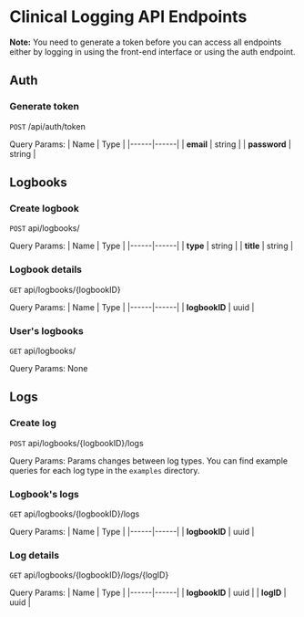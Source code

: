 # Clinical Logging API Endpoints
**Note:** You need to generate a token before you can access all endpoints either by logging in using the front-end interface or using the auth endpoint.

## Auth
### Generate token
`POST` /api/auth/token 

Query Params: 
| Name | Type |
|------|------|
| **email** | string |
| **password** | string |

## Logbooks
### Create logbook
`POST` api/logbooks/

Query Params: 
| Name | Type |
|------|------|
| **type** | string |
| **title** | string |

### Logbook details
`GET` api/logbooks/{logbookID}

Query Params: 
| Name | Type |
|------|------|
| **logbookID** | uuid |

### User's logbooks
`GET` api/logbooks/

Query Params: None

## Logs
### Create log
`POST` api/logbooks/{logbookID}/logs

Query Params: Params changes between log types. You can find example queries for each log type in the `examples` directory.

### Logbook's logs
`GET` api/logbooks/{logbookID}/logs

Query Params: 
| Name | Type |
|------|------|
| **logbookID** | uuid |

### Log details
`GET` api/logbooks/{logbookID}/logs/{logID}

Query Params: 
| Name | Type |
|------|------|
| **logbookID** | uuid |
| **logID** | uuid |







